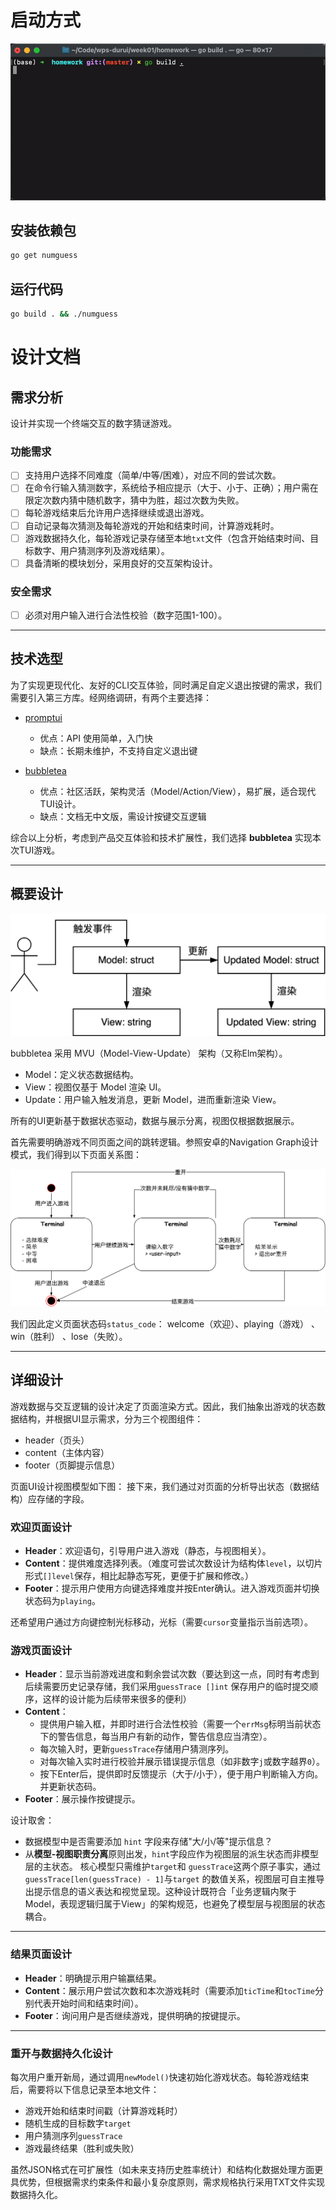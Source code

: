# 启动方式

![](./assets/demo.gif)

## 安装依赖包

```bash
go get numguess
```

## 运行代码

```bash
go build . && ./numguess
```

# 设计文档

## 需求分析

设计并实现一个终端交互的数字猜谜游戏。

### 功能需求

- [ ] 支持用户选择不同难度（简单/中等/困难），对应不同的尝试次数。
- [ ] 在命令行输入猜测数字，系统给予相应提示（大于、小于、正确）；用户需在限定次数内猜中随机数字，猜中为胜，超过次数为失败。
- [ ] 每轮游戏结束后允许用户选择继续或退出游戏。
- [ ] 自动记录每次猜测及每轮游戏的开始和结束时间，计算游戏耗时。
- [ ] 游戏数据持久化，每轮游戏记录存储至本地`txt`文件（包含开始结束时间、目标数字、用户猜测序列及游戏结果）。
- [ ] 具备清晰的模块划分，采用良好的交互架构设计。

### 安全需求

- [ ] 必须对用户输入进行合法性校验（数字范围1-100）。

---

## 技术选型

为了实现更现代化、友好的CLI交互体验，同时满足自定义退出按键的需求，我们需要引入第三方库。经网络调研，有两个主要选择：

- [promptui](https://github.com/manifoldco/promptui)
    - 优点：API 使用简单，入门快
    - 缺点：长期未维护，不支持自定义退出键

- [bubbletea](https://github.com/charmbracelet/bubbletea)
    - 优点：社区活跃，架构灵活（Model/Action/View），易扩展，适合现代TUI设计。
    - 缺点：文档无中文版，需设计按键交互逻辑

综合以上分析，考虑到产品交互体验和技术扩展性，我们选择 **bubbletea** 实现本次TUI游戏。

---

## 概要设计


![](./assets/mvu.png)

bubbletea 采用 MVU（Model-View-Update） 架构（又称Elm架构）。
- Model：定义状态数据结构。
- View：视图仅基于 Model 渲染 UI。
- Update：用户输入触发消息，更新 Model，进而重新渲染 View。

所有的UI更新基于数据状态驱动，数据与展示分离，视图仅根据数据展示。

首先需要明确游戏不同页面之间的跳转逻辑。参照安卓的Navigation Graph设计模式，我们得到以下页面关系图：

![](./assets/navigation-graph.png)

我们因此定义页面状态码`status_code`： welcome（欢迎）、playing（游戏）
、win（胜利） 、lose（失败）。

---

## 详细设计

游戏数据与交互逻辑的设计决定了页面渲染方式。因此，我们抽象出游戏的状态数据结构，并根据UI显示需求，分为三个视图组件：

- header（页头）
- content（主体内容）
- footer（页脚提示信息）

页面UI设计视图模型如下图：
接下来，我们通过对页面的分析导出状态（数据结构）应存储的字段。

### 欢迎页面设计

- **Header**：欢迎语句，引导用户进入游戏（静态，与视图相关）。
- **Content**：提供难度选择列表。（难度可尝试次数设计为结构体`level`，以切片形式`[]level`保存，相比起静态写死，更便于扩展和修改。）
- **Footer**：提示用户使用方向键选择难度并按Enter确认。进入游戏页面并切换状态码为`playing`。

还希望用户通过方向键控制光标移动，光标（需要`cursor`变量指示当前选项）。

### 游戏页面设计

- **Header**：显示当前游戏进度和剩余尝试次数（要达到这一点，同时有考虑到后续需要历史记录存储，我们采用`guessTrace []int`
  保存用户的临时提交顺序，这样的设计能为后续带来很多的便利）
- **Content**：
    - 提供用户输入框，并即时进行合法性校验（需要一个`errMsg`标明当前状态下的警告信息，每当用户有新的动作，警告信息应当清空）。
    - 每次输入时，更新`guessTrace`存储用户猜测序列。
    - 对每次输入实时进行校验并展示错误提示信息（如非数字`j`或数字越界`0`）。
    - 按下Enter后，提供即时反馈提示（大于/小于），便于用户判断输入方向。并更新状态码。
- **Footer**：展示操作按键提示。

设计取舍：

- 数据模型中是否需要添加 `hint` 字段来存储"大/小/等"提示信息？
- 从**模型-视图职责分离**原则出发，`hint`字段应作为视图层的派生状态而非模型层的主状态。 核心模型只需维护`target`和
  `guessTrace`这两个原子事实，通过`guessTrace[len(guessTrace) - 1]`与`target`
  的数值关系，视图层可自主推导出提示信息的语义表达和视觉呈现。这种设计既符合「业务逻辑内聚于Model，表现逻辑归属于View」的架构规范，也避免了模型层与视图层的状态耦合。

---

### 结果页面设计

- **Header**：明确提示用户输赢结果。
- **Content**：展示用户尝试次数和本次游戏耗时（需要添加`ticTime`和`tocTime`分别代表开始时间和结束时间）。
- **Footer**：询问用户是否继续游戏，提供明确的按键提示。

---

### 重开与数据持久化设计

每次用户重开新局，通过调用`newModel()`快速初始化游戏状态。每轮游戏结束后，需要将以下信息记录至本地文件：

- 游戏开始和结束时间戳（计算游戏耗时）
- 随机生成的目标数字`target`
- 用户猜测序列`guessTrace`
- 游戏最终结果（胜利或失败）

虽然JSON格式在可扩展性（如未来支持历史胜率统计）和结构化数据处理方面更具优势，但根据需求约束条件和最小复杂度原则，需求规格执行采用TXT文件实现数据持久化。